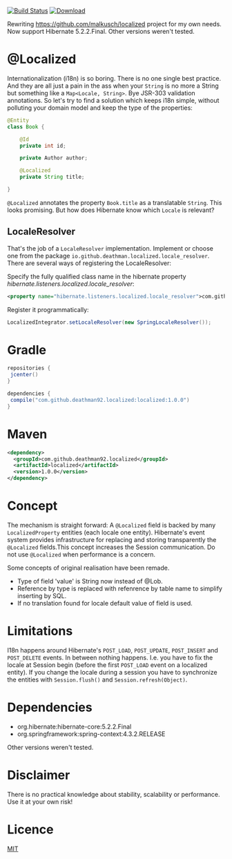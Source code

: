 [![Build Status](https://travis-ci.org/deathman92/localized.svg?branch=master)](https://travis-ci.org/deathman92/localized)
[ ![Download](https://api.bintray.com/packages/deathman92/maven-release/localized/images/download.svg) ](https://bintray.com/deathman92/maven-release/localized/_latestVersion)
 
Rewriting https://github.com/malkusch/localized project for my own needs. Now support Hibernate 5.2.2.Final. Other versions weren't tested.

# @Localized
Internationalization (i18n) is so boring. There is no one single best
practice. And they are all just a pain in the ass when your `String` is
no more a String but something like a `Map<Locale, String>`. Bye JSR-303
validation annotations. So let's try to find a solution which keeps i18n
simple, without polluting your domain model and keep the type of the 
properties:

```java
@Entity
class Book {

    @Id
    private int id;

    private Author author;

    @Localized
    private String title;

}
```

`@Localized` annotates the property `Book.title` as a translatable `String`.
This looks promising. But how does Hibernate know which `Locale` is relevant?

## LocaleResolver
That's the job of a `LocaleResolver` implementation. Implement or choose one
from the package `io.github.deathman.localized.locale_resolver`. There are several
ways of registering the LocaleResolver:

Specify the fully qualified class name in the hibernate property 
*hibernate.listeners.localized.locale_resolver*:
```xml
<property name="hibernate.listeners.localized.locale_resolver">com.github.deathman92.localized.locale_resolver.SpringLocaleResolver</property>
``` 
Register it programmatically:
```java
LocalizedIntegrator.setLocaleResolver(new SpringLocaleResolver());
```

# Gradle
```groovy
repositories {
 jcenter()
}

dependencies {
 compile("com.github.deathman92.localized:localized:1.0.0")
}
```
# Maven
```xml
<dependency>
  <groupId>com.github.deathman92.localized</groupId>
  <artifactId>localized</artifactId>
  <version>1.0.0</version>
</dependency>
```

# Concept
The mechanism is straight forward: A `@Localized` field is backed by many `LocalizedProperty`
entities (each locale one entity). Hibernate's event system provides infrastructure for 
replacing and storing transparently the `@Localized` fields.This concept increases the Session 
communication. Do not use `@Localized` when performance is a concern.

Some concepts of original realisation have been remade. 
* Type of field 'value' is String now instead of @Lob.
* Reference by type is replaced with refenrence by table name to simplify inserting by SQL. 
* If no translation found for locale default value of field is used.

# Limitations
I18n happens around Hibernate's `POST_LOAD`, `POST_UPDATE`, `POST_INSERT` and `POST_DELETE`
events. In between nothing happens. I.e. you have to fix the locale at Session begin
(before the first `POST_LOAD` event on a localized entity). If you change the locale during
a session you have to synchronize the entities with `Session.flush()` and `Session.refresh(Object)`.

# Dependencies
* org.hibernate:hibernate-core:5.2.2.Final
* org.springframework:spring-context:4.3.2.RELEASE

Other versions weren't tested.

# Disclaimer
There is no practical knowledge about stability, scalability or performance.
Use it at your own risk! 

# Licence
[MIT](/LICENSE.md)
